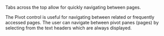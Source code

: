Tabs across the top allow for quickly navigating between pages.

The Pivot control is useful for navigating between related or frequently accessed pages. The user can navigate between pivot panes (pages) by selecting from the text headers which are always displayed.